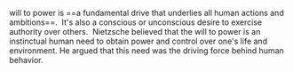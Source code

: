 will to power is ==a fundamental drive that underlies all human actions and ambitions==.  It's also a conscious or unconscious desire to exercise authority over others.  Nietzsche believed that the will to power is an instinctual human need to obtain power and control over one's life and environment. He argued that this need was the driving force behind human behavior.